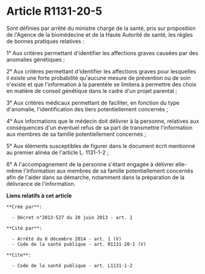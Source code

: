 # Article R1131-20-5

Sont définies par arrêté du ministre chargé de la santé, pris sur proposition de l'Agence de la biomédecine et de la Haute
Autorité de santé, les règles de bonnes pratiques relatives : 

1° Aux critères permettant d'identifier les affections graves causées par des anomalies génétiques ; 

2° Aux critères permettant d'identifier les affections graves pour lesquelles il existe une forte probabilité qu'aucune
mesure de prévention ou de soin n'existe et que l'information à la parentèle se limitera à permettre des choix en matière de
conseil génétique dans le cadre d'un projet parental ; 

3° Aux critères médicaux permettant de faciliter, en fonction du type d'anomalie, l'identification des tiers potentiellement
concernés ; 

4° Aux informations que le médecin doit délivrer à la personne, relatives aux conséquences d'un éventuel refus de sa part de
transmettre l'information aux membres de sa famille potentiellement concernés ; 

5° Aux éléments susceptibles de figurer dans le document écrit mentionné au premier alinéa de l'article L. 1131-1-2 ; 

6° A l'accompagnement de la personne s'étant engagée à délivrer elle-même l'information aux membres de sa famille
potentiellement concernés afin de l'aider dans sa démarche, notamment dans la préparation de la délivrance de l'information.

**Liens relatifs à cet article**

	**Créé par**:

	  - Décret n°2013-527 du 20 juin 2013 - art. 1

	**Cité par**:

	  - Arrêté du 8 décembre 2014 - art. 1 (V)
	  - Code de la santé publique - art. R1131-20-1 (V)

	**Cite**:

	  - Code de la santé publique - art. L1131-1-2
